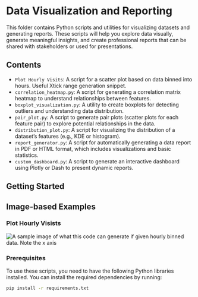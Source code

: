 # Data Visualization and Reporting

This folder contains Python scripts and utilities for visualizing datasets and generating reports. These scripts will help you explore data visually, generate meaningful insights, and create professional reports that can be shared with stakeholders or used for presentations.

## Contents

- `Plot Hourly Visits`: A script for a scatter plot based on data binned into hours. Useful Xtick range generation snippet.
- `correlation_heatmap.py`: A script for generating a correlation matrix heatmap to understand relationships between features.
- `boxplot_visualization.py`: A utility to create boxplots for detecting outliers and understanding data distribution.
- `pair_plot.py`: A script to generate pair plots (scatter plots for each feature pair) to explore potential relationships in the data.
- `distribution_plot.py`: A script for visualizing the distribution of a dataset’s features (e.g., KDE or histogram).
- `report_generator.py`: A script for automatically generating a data report in PDF or HTML format, which includes visualizations and basic statistics.
- `custom_dashboard.py`: A script to generate an interactive dashboard using Plotly or Dash to present dynamic reports.

## Getting Started

## Image-based Examples

### Plot Hourly Visists
![A sample image of what this code can generate if given hourly binned data. Note the x axis](image_url)

### Prerequisites

To use these scripts, you need to have the following Python libraries installed. You can install the required dependencies by running:

```bash
pip install -r requirements.txt
